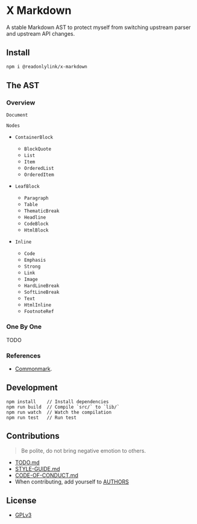 # X Markdown

A stable Markdown AST to protect myself from switching upstream parser and upstream API changes.

## Install

```bash
npm i @readonlylink/x-markdown
```

## The AST

### Overview

`Document`

`Nodes`

- `ContainerBlock`

  - `BlockQuote`
  - `List`
  - `Item`
  - `OrderedList`
  - `OrderedItem`

- `LeafBlock`

  - `Paragraph`
  - `Table`
  - `ThematicBreak`
  - `Headline`
  - `CodeBlock`
  - `HtmlBlock`

- `Inline`

  - `Code`
  - `Emphasis`
  - `Strong`
  - `Link`
  - `Image`
  - `HardLineBreak`
  - `SoftLineBreak`
  - `Text`
  - `HtmlInline`
  - `FootnoteRef`

### One By One

TODO

### References

- [Commonmark](https://spec.commonmark.org/current).

## Development

```
npm install    // Install dependencies
npm run build  // Compile `src/` to `lib/`
npm run watch  // Watch the compilation
npm run test   // Run test
```

## Contributions

> Be polite, do not bring negative emotion to others.

- [TODO.md](TODO.md)
- [STYLE-GUIDE.md](STYLE-GUIDE.md)
- [CODE-OF-CONDUCT.md](CODE-OF-CONDUCT.md)
- When contributing, add yourself to [AUTHORS](AUTHORS)

## License

- [GPLv3](LICENSE)
